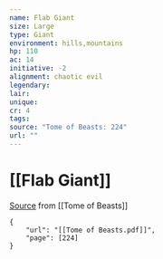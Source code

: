 ```yaml
---
name: Flab Giant
size: Large
type: Giant
environment: hills,mountains
hp: 110
ac: 14
initiative: -2
alignment: chaotic evil
legendary: 
lair: 
unique: 
cr: 4
tags: 
source: "Tome of Beasts: 224"
url: ""
---
```

# [[Flab Giant]]

[Source](zotero://open-pdf/library/items/ULEQWHJM?page=224) from [[Tome of Beasts]]

```pdf
{
	"url": "[[Tome of Beasts.pdf]]",
	"page": [224]
}
```

